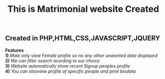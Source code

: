 <center><h1>This is Matrimonial website Created</h1></center><br>
<h2>Created in PHP,HTML,CSS,JAVASCRIPT,JQUERY</h2>
<p><b>Features</b><br>
<b>1)</b> <i>Male only view Female profile so no any other unwanted data displayed</i> <br>
<b>2)</b> <i>We can filter search acording to our choice</i><br>
<b>3)</b> <i>Website automatically show recent Signup peoples profile </i><br>
<b>4)</b> <i>You can alsoview profile of specific people and print biodata</i>

